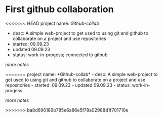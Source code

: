 # First github collaboration

<<<<<<< HEAD
project name:   *Github-collab*
- desc:         A simple web-project to get used to using git and github
                to collaborate on a project and use repositories
- started:      09.09.23
- updated       09.09.23
- status:       work-in-progess; connected to github

*more notes*

<end>
=======
project name: *Github-collab*
- desc:           A simple web-project to get used to using git and github
                to collaborate on a project and use repositories
- started:        09.09.23
- updated         09.09.23
- status:         work-in-progess

*more notes*

<end>
>>>>>>> ba8d696189b785e6a86e5f78a02988d1f701710e
